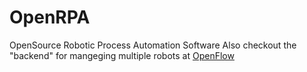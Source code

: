 # OpenRPA
OpenSource Robotic Process Automation Software
Also checkout the "backend" for mangeging multiple robots at [OpenFlow](https://github.com/open-rpa/OpenFlow)
